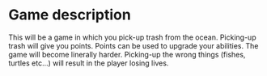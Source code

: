 # Game description
This will be a game in which you pick-up trash from the ocean. Picking-up trash will give you points. Points can be used to upgrade your abilities. The game will become linerally harder. Picking-up the wrong things (fishes, turtles etc...) will result in the player losing lives. 
